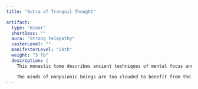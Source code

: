 ```yaml
---
title: "Sutra of Tranquil Thought"

artifact:
  type: "minor"
  shortDesc: ""
  aura: "Strong telepathy"
  casterLevel: ""
  manifesterLevel: "20th"
  weight: "3 lb"
  description: |
    This monastic tome describes ancient techniques of mental focus and is highly prized by psionic practitioners. If a psionic character who is not evil studies the work during one week of solitary contemplation, he gains 17 bonus power points and experience points sufficient to place him halfway into the next level of experience. Those who use their powers for evil are punished for their impertinence, losing 5d6 &times; 1,000 XP for defiling the book. In addition, an evil reader must make an immediate DC 15 Will save or become permanently _confused_ as if affected by the _insanity_ power. Only _psychic chirurgery_ or similarly extreme measures can restore sanity.

    The minds of nonpsionic beings are too clouded to benefit from the secrets of this book. To anyone without psionic aptitude, the book's pages appear to contain nothing but elaborate patterns and drawings of mysterious beings. Once it is read, the book vanishes into the Astral Plane to an unknown destination. Even if it is found again, the same character cannot benefit twice from perusing its contents.
---
```

